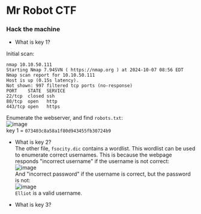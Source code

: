 # Mr Robot CTF

### Hack the machine
- What is key 1?<br />

Initial scan: 

    nmap 10.10.50.111 
    Starting Nmap 7.94SVN ( https://nmap.org ) at 2024-10-07 08:56 EDT
    Nmap scan report for 10.10.50.111
    Host is up (0.15s latency).
    Not shown: 997 filtered tcp ports (no-response)
    PORT    STATE  SERVICE
    22/tcp  closed ssh
    80/tcp  open   http
    443/tcp open   https
Enumerate the webserver, and find `robots.txt`:<br />
![image](https://github.com/user-attachments/assets/ac2da683-6f9e-40f6-b9e4-1b29f50feaba)<br />
key 1 = `073403c8a58a1f80d943455fb30724b9` 

- What is key 2? <br />
The other file, `fsocity.dic` contains a wordlist. This wordlist can be used to enumerate correct usernames. This is because the webpage responds "incorrect username" if the username is not correct:<br />
![image](https://github.com/user-attachments/assets/81509d1f-7c5c-4e55-b063-21ff9500bb93)<br />
And "incorrect password" if the username is correct, but the password is not:<br />
![image](https://github.com/user-attachments/assets/09f241e2-f05f-4d40-a9de-dc5ff079bf4d)<br />
`Elliot` is a valid username. 



- What is key 3? <br />
